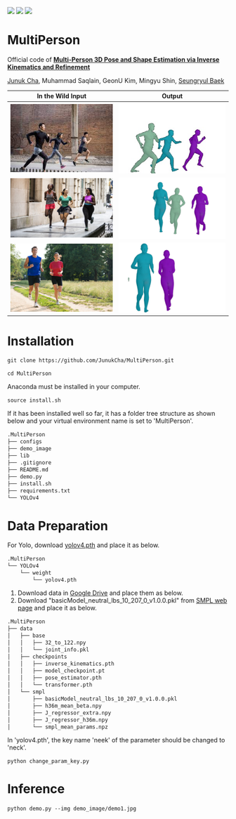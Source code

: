 [<img src="https://img.shields.io/badge/Pytorch-EE4C2C?style=flat-square&logo=pytorch&logoColor=white"/>](https://pytorch.org/)
[<img src="https://img.shields.io/badge/arxiv-2210.1352-B31B1B"/>](https://arxiv.org/pdf/2210.13529.pdf)
[<img src="https://img.shields.io/endpoint.svg?url=https://paperswithcode.com/badge/multi-person-3d-pose-and-shape-estimation-via/3d-human-pose-estimation-on-3dpw">](https://paperswithcode.com/sota/3d-human-pose-estimation-on-3dpw?p=multi-person-3d-pose-and-shape-estimation-via)

# MultiPerson
Official code of **[Multi-Person 3D Pose and Shape Estimation via Inverse Kinematics and Refinement](https://arxiv.org/pdf/2210.13529.pdf)**

[Junuk Cha](https://sites.google.com/view/junuk-cha/%ED%99%88?authuser=0), Muhammad Saqlain, GeonU Kim, Mingyu Shin, [Seungryul Baek](https://sites.google.com/site/bsrvision00/)

|In the Wild Input|Output|
|:---:|:---:|
|<img src="assets/demo1.jpg"/>|<img src="assets/mesh1.jpg"/>|
|<img src="assets/demo2.jpg"/>|<img src="assets/mesh2.jpg"/>|
|<img src="assets/demo3.jpg"/>|<img src="assets/mesh3.jpg"/>|


# Installation
```
git clone https://github.com/JunukCha/MultiPerson.git
```

```
cd MultiPerson
```
Anaconda must be installed in your computer.

```
source install.sh
```

If it has been installed well so far, it has a folder tree structure as shown below and your virtual environment name is set to 'MultiPerson'. 
```
.MultiPerson
├── configs
├── demo_image
├── lib
├── .gitignore
├── README.md
├── demo.py
├── install.sh
├── requirements.txt
└── YOLOv4
```

# Data Preparation
For Yolo, download [yolov4.pth](https://drive.google.com/open?id=1wv_LiFeCRYwtpkqREPeI13-gPELBDwuJ) and place it as below.
```
.MultiPerson
└── YOLOv4
    └── weight
        └── yolov4.pth
```

1. Download data in [Google Drive](https://drive.google.com/drive/folders/1n-RAw6XWdDPPQT-vJfyCv9_A7KbYTWOw?usp=sharing) and place them as below.
2. Download "basicModel_neutral_lbs_10_207_0_v1.0.0.pkl" from [SMPL web page](https://smpl.is.tue.mpg.de/) and place it as below.

```
.MultiPerson
├── data
│   ├── base
│   │   ├── 32_to_122.npy
│   │   └── joint_info.pkl
│   ├── checkpoints
│   │   ├── inverse_kinematics.pth
│   │   ├── model_checkpoint.pt
│   │   ├── pose_estimator.pth
│   │   └── transformer.pth
│   └── smpl
│       ├── basicModel_neutral_lbs_10_207_0_v1.0.0.pkl
│       ├── h36m_mean_beta.npy
│       ├── J_regressor_extra.npy
│       ├── J_regressor_h36m.npy
│       └── smpl_mean_params.npz
```

In 'yolov4.pth', the key name 'neek' of the parameter should be changed to 'neck'.
```
python change_param_key.py
```

# Inference
```
python demo.py --img demo_image/demo1.jpg
```

